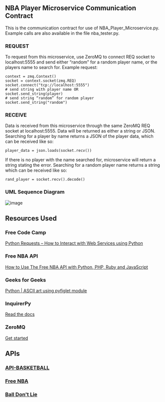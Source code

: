 ## NBA Player Microservice Communication Contract
This is the communication contract for use of NBA_Player_Microservice.py. Example calls are also available in the file nba_tester.py.
### REQUEST
To request from this microservice, use ZeroMQ to connect REQ socket to localhost:5555 and send either “random” for a random player name, or the players name to search for. 
Example request:
```
context = zmq.Context()
socket = context.socket(zmq.REQ)
socket.connect("tcp://localhost:5555")
# send string with player name OR
socket.send_string(player)
# send string “random” for random player
socket.send_string("random")
```
### RECEIVE
Data is received from this microservice through the same ZeroMQ REQ socket at localhost:5555. Data will be returned as either a string or JSON.
Searching for a player by name returns a JSON of the player data, which can be received like so:
```
player_data = json.loads(socket.recv())
```
If there is no player with the name searched for, microservice will return a string stating the error.
Searching for a random player name returns a string which can be received like so:
```
rand_player = socket.recv().decode()
```
### UML Sequence Diagram
![image](https://user-images.githubusercontent.com/129910818/236729668-0805d0d5-86ac-4f48-97ff-e31d8b09e496.png)

## Resources Used

### Free Code Camp
[Python Requests – How to Interact with Web Services using Python ](https://www.freecodecamp.org/news/how-to-interact-with-web-services-using-python/)
### Free NBA API
[How to Use The Free NBA API with Python, PHP, Ruby and JavaScript](https://rapidapi.com/blog/free-nba-api-with-python-php-ruby-and-javascript/)
### Geeks for Geeks
[Python | ASCII art using pyfiglet module](https://www.geeksforgeeks.org/python-ascii-art-using-pyfiglet-module/?ref=lbp#)
### InquirerPy
[Read the docs](https://inquirerpy.readthedocs.io/en/latest/)
### ZeroMQ 
[Get started](https://zeromq.org/get-started/)
  
## APIs

### [API-BASKETBALL](https://rapidapi.com/api-sports/api/api-basketball)
### [Free NBA](https://rapidapi.com/theapiguy/api/free-nba)
### [Ball Don't Lie](https://app.balldontlie.io/)

